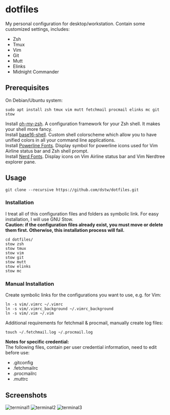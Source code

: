 # dotfiles

My personal configuration for desktop/workstation. Contain some customized 
settings, includes:

* Zsh
* Tmux
* Vim
* Git
* Mutt
* Elinks
* Midnight Commander

Prerequisites
-------------

On Debian/Ubuntu system:

	sudo apt install zsh tmux vim mutt fetchmail procmail elinks mc git stow

Install [oh-my-zsh](https://github.com/robbyrussell/oh-my-zsh). A configuration
framework for your Zsh shell. It makes your shell more fancy.  
Install [base16-shell](https://github.com/chriskempson/base16-shell). Custom
shell colorscheme which allow you to have unified colors in all your command
line applications.  
Install [Powerline Fonts](https://github.com/powerline/fonts). Display 
symbol for powerline icons used for Vim Airline status bar and Zsh shell prompt.  
Install [Nerd Fonts](https://github.com/ryanoasis/nerd-fonts). Display 
icons on Vim Airline status bar and Vim Nerdtree explorer pane.

Usage
-----

	git clone --recursive https://github.com/dstw/dotfiles.git

### Installation

I treat all of this configuration files and folders as symbolic link.
For easy installation, I will use GNU Stow.  
**Caution: if the configuration files already exist, you must move or delete 
them first. Otherwise, this installation process will fail.**

	cd dotfiles/
	stow zsh
	stow tmux
	stow vim
	stow git
	stow mutt
	stow elinks
	stow mc

### Manual Installation

Create symbolic links for the configurations you want to use, e.g. for Vim:

	ln -s vim/.vimrc ~/.vimrc
	ln -s vim/.vimrc_background ~/.vimrc_background
	ln -s vim/.vim ~/.vim

Additional requirements for fetchmail & procmail, manually create log files:

	touch ~/.fetchmail.log ~/.procmail.log

**Notes for specific credential:**  
The following files, contain per user credential information, need to edit
before use:

* .gitconfig
* .fetchmailrc
* .procmailrc
* .muttrc

Screenshots
-----------

![terminal1](https://github.com/dstw/dotfiles/raw/master/screenshots/terminal1.png)
![terminal2](https://github.com/dstw/dotfiles/raw/master/screenshots/terminal2.png)
![terminal3](https://github.com/dstw/dotfiles/raw/master/screenshots/terminal3.png)
